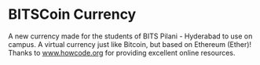 # BITSCoin Currency

A new currency made for the students of BITS Pilani - Hyderabad to use on campus. A virtual currency just like Bitcoin, but based on Ethereum (Ether)!
<br>
Thanks to www.howcode.org for providing excellent online resources.